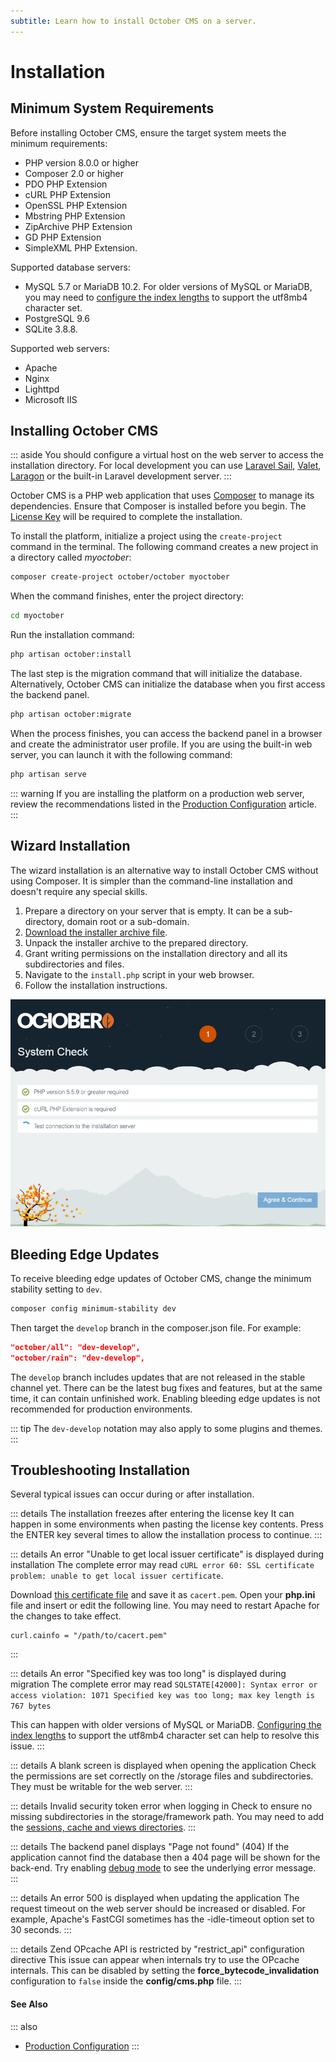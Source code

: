 ```yaml
---
subtitle: Learn how to install October CMS on a server.
---
```

# Installation

<VideoBlockLink src="https://www.youtube.com/watch?v=RHUwCvo7xng" title="Installation Tutorial" description="This video describes how to create a project, purchase a license and install October CMS for the first time." prompt="Watch the tutorial" />

## Minimum System Requirements

Before installing October CMS, ensure the target system meets the minimum requirements:

* PHP version 8.0.0 or higher
* Composer 2.0 or higher
* PDO PHP Extension
* cURL PHP Extension
* OpenSSL PHP Extension
* Mbstring PHP Extension
* ZipArchive PHP Extension
* GD PHP Extension
* SimpleXML PHP Extension.

Supported database servers:

* MySQL 5.7 or MariaDB 10.2. For older versions of MySQL or MariaDB, you may need to [configure the index lengths](../setup/database-config.md#oc-index-lengths-using-mysql-mariadb) to support the utf8mb4 character set.
* PostgreSQL 9.6
* SQLite 3.8.8.

Supported web servers:

* Apache
* Nginx
* Lighttpd
* Microsoft IIS

## Installing October CMS

::: aside
You should configure a virtual host on the web server to access the installation directory. For local development you can use [Laravel Sail](../resources/using-laravel-sail.md), [Valet](https://laravel.com/docs/valet), [Laragon](https://laragon.org/) or the built-in Laravel development server.
:::

October CMS is a PHP web application that uses [Composer](http://getcomposer.org/) to manage its dependencies. Ensure that Composer is installed before you begin. The [License Key](https://octobercms.com/help/site/projects#project-id) will be required to complete the installation.

To install the platform, initialize a project using the `create-project` command in the terminal. The following command creates a new project in a directory called *myoctober*:

```bash
composer create-project october/october myoctober
```

When the command finishes, enter the project directory:

```bash
cd myoctober
```

Run the installation command:

```bash
php artisan october:install
```

The last step is the migration command that will initialize the database. Alternatively, October CMS can initialize the database when you first access the backend panel.

```bash
php artisan october:migrate
```

When the process finishes, you can access the backend panel in a browser and create the administrator user profile. If you are using the built-in web server, you can launch it with the following command:

```bash
php artisan serve
```

::: warning
If you are installing the platform on a production web server, review the recommendations listed in the [Production Configuration](../setup/configuration.md#production-configuration) article.
:::

## Wizard Installation

<VideoBlockLink src="https://www.youtube.com/watch?v=ypyOiVCxaQg" title="Wizard Tutorial" description="This video guides you through the process of installing October CMS using the easy-to-use Wizard installer." prompt="Watch the tutorial" />

The wizard installation is an alternative way to install October CMS without using Composer. It is simpler than the command-line installation and doesn't require any special skills.

1. Prepare a directory on your server that is empty. It can be a sub-directory, domain root or a sub-domain.
1. [Download the installer archive file](https://octobercms.com/download).
1. Unpack the installer archive to the prepared directory.
1. Grant writing permissions on the installation directory and all its subdirectories and files.
1. Navigate to the `install.php` script in your web browser.
1. Follow the installation instructions.

![image](https://github.com/octobercms/docs/blob/develop/images/wizard-installer.png?raw=true)

## Bleeding Edge Updates

To receive bleeding edge updates of October CMS, change the minimum stability setting to `dev`.

```bash
composer config minimum-stability dev
```

Then target the `develop` branch in the composer.json file. For example:

```json
"october/all": "dev-develop",
"october/rain": "dev-develop",
```

The `develop` branch includes updates that are not released in the stable channel yet. There can be the latest bug fixes and features, but at the same time, it can contain unfinished work. Enabling bleeding edge updates is not recommended for production environments.

::: tip
The `dev-develop` notation may also apply to some plugins and themes.
:::

## Troubleshooting Installation

Several typical issues can occur during or after installation.

::: details The installation freezes after entering the license key
It can happen in some environments when pasting the license key contents. Press the ENTER key several times to allow the installation process to continue.
:::

::: details An error "Unable to get local issuer certificate" is displayed during installation
The complete error may read `cURL error 60: SSL certificate problem: unable to get local issuer certificate`.

Download [this certificate file](https://curl.se/ca/cacert.pem) and save it as `cacert.pem`. Open your **php.ini** file and insert or edit the following line. You may need to restart Apache for the changes to take effect.
```
curl.cainfo = "/path/to/cacert.pem"
```
:::

::: details An error "Specified key was too long" is displayed during migration
The complete error may read `SQLSTATE[42000]: Syntax error or access violation: 1071 Specified key was too long; max key length is 767 bytes`

This can happen with older versions of MySQL or MariaDB. [Configuring the index lengths](../setup/database-config.md#index-lengths-using-mysql-mariadb) to support the utf8mb4 character set can help to resolve this issue.
:::

::: details A blank screen is displayed when opening the application
Check the permissions are set correctly on the /storage files and subdirectories. They must be writable for the web server.
:::

::: details Invalid security token error when logging in
Check to ensure no missing subdirectories in the storage/framework path. You may need to add the [sessions, cache and views directories](https://github.com/octobercms/october-private/tree/develop/storage/framework).
:::

::: details The backend panel displays "Page not found" (404)
If the application cannot find the database then a 404 page will be shown for the back-end. Try enabling [debug mode](../setup/configuration.md#debug-mode) to see the underlying error message.
:::

::: details An error 500 is displayed when updating the application
The request timeout on the web server should be increased or disabled. For example, Apache's FastCGI sometimes has the -idle-timeout option set to 30 seconds.
:::

::: details Zend OPcache API is restricted by "restrict_api" configuration directive
This issue can appear when internals try to use the OPcache internals. This can be disabled by setting the **force_bytecode_invalidation** configuration to `false` inside the **config/cms.php** file.
:::

#### See Also

::: also
* [Production Configuration](../setup/configuration.md#production-configuration)
:::
